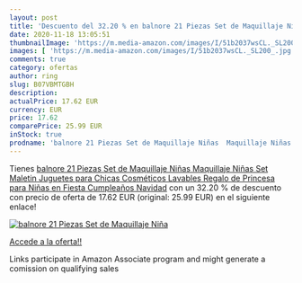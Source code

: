 ```yaml
---
layout: post
title: 'Descuento del 32.20 % en balnore 21 Piezas Set de Maquillaje Niña'
date: 2020-11-18 13:05:51
thumbnailImage: 'https://m.media-amazon.com/images/I/51b2037wsCL._SL200_.jpg'
images: [ 'https://m.media-amazon.com/images/I/51b2037wsCL._SL200_.jpg' ]
comments: true
category: ofertas
author: ring
slug: B07VBMTGBH
description:
actualPrice: 17.62 EUR
currency: EUR
price: 17.62
comparePrice: 25.99 EUR
inStock: true
prodname: 'balnore 21 Piezas Set de Maquillaje Niñas  Maquillaje Niñas Set Maletin  Juguetes para Chicas  Cosméticos Lavables  Regalo de Princesa para Niñas en Fiesta Cumpleaños Navidad'
---
```


Tienes [balnore 21 Piezas Set de Maquillaje Niñas  Maquillaje Niñas Set Maletin  Juguetes para Chicas  Cosméticos Lavables  Regalo de Princesa para Niñas en Fiesta Cumpleaños Navidad](https://www.amazon.es/dp/B07VBMTGBH/?tag=tolees-21) con un 32.20 % de descuento con precio de oferta de 17.62 EUR (original: 25.99 EUR) en el siguiente enlace!

[![balnore 21 Piezas Set de Maquillaje Niña](https://m.media-amazon.com/images/I/51b2037wsCL._SL200_.jpg)](https://www.amazon.es/dp/B07VBMTGBH/?tag=tolees-21)

[Accede a la oferta!!](https://www.amazon.es/dp/B07VBMTGBH/?tag=tolees-21)

Links participate in Amazon Associate program and might generate a comission on qualifying sales


